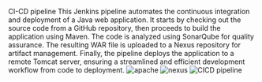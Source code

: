 CI-CD pipeline
This Jenkins pipeline automates the continuous integration and deployment of a Java web application. 
It starts by checking out the source code from a GitHub repository, then proceeds to build the application using Maven. 
The code is analyzed using SonarQube for quality assurance. 
The resulting WAR file is uploaded to a Nexus repository for artifact management. 
Finally, the pipeline deploys the application to a remote Tomcat server, ensuring a streamlined and efficient development workflow from code to deployment.
![apache](https://github.com/amritsingh5/Chinna-app/assets/146261015/59b14e3e-4252-4666-94b1-81f44022848d)
![nexus](https://github.com/amritsingh5/Chinna-app/assets/146261015/f653d109-ae27-4c3f-9438-48e8a99ae58d)
![CICD pipeline](https://github.com/amritsingh5/Chinna-app/assets/146261015/61a8818a-9748-496b-8d73-0fb5a20e4f86)
